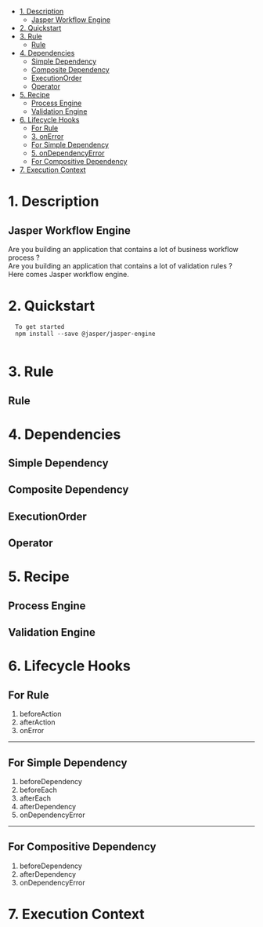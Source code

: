 - [1. Description](#1-description)
  - [Jasper Workflow Engine](#jasper-workflow-engine)
- [2. Quickstart](#2-quickstart)
- [3. Rule](#3-rule)
  - [Rule](#rule)
- [4. Dependencies](#4-dependencies)
  - [Simple Dependency](#simple-dependency)
  - [Composite Dependency](#composite-dependency)
  - [ExecutionOrder](#executionorder)
  - [Operator](#operator)
- [5. Recipe](#5-recipe)
  - [Process Engine](#process-engine)
  - [Validation Engine](#validation-engine)
- [6. Lifecycle Hooks](#6-lifecycle-hooks)
  - [For Rule](#for-rule)
  - [3. onError](#3-onerror)
  - [For Simple Dependency](#for-simple-dependency)
  - [5. onDependencyError](#5-ondependencyerror)
  - [For Compositive Dependency](#for-compositive-dependency)
- [7. Execution Context](#7-execution-context)


# 1. Description
  ## Jasper Workflow Engine
  Are you building an application that contains a lot of business workflow process ?   
  Are you building an application that contains a lot of validation rules ?   
  Here comes Jasper workflow engine.

# 2. Quickstart
      To get started  
      npm install --save @jasper/jasper-engine  

```typescript


```

# 3. Rule
## Rule

# 4. Dependencies
## Simple Dependency

## Composite Dependency

## ExecutionOrder

## Operator

# 5. Recipe
## Process Engine
## Validation Engine

# 6. Lifecycle Hooks
## For Rule
1. beforeAction
2. afterAction
3. onError
---
## For Simple Dependency
1. beforeDependency
2. beforeEach
3. afterEach
4. afterDependency
5. onDependencyError
---
## For Compositive Dependency
1. beforeDependency
2. afterDependency
3. onDependencyError

# 7. Execution Context

